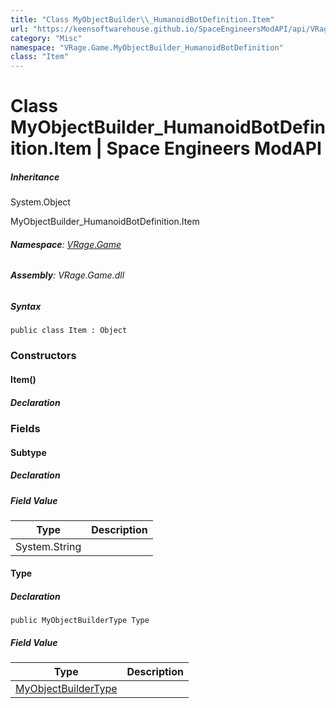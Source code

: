 ```yaml
---
title: "Class MyObjectBuilder\\_HumanoidBotDefinition.Item"
url: "https://keensoftwarehouse.github.io/SpaceEngineersModAPI/api/VRage.Game.MyObjectBuilder_HumanoidBotDefinition.Item.html"
category: "Misc"
namespace: "VRage.Game.MyObjectBuilder_HumanoidBotDefinition"
class: "Item"
---
```


# Class MyObjectBuilder\_HumanoidBotDefinition.Item | Space Engineers ModAPI

##### Inheritance

System.Object

MyObjectBuilder\_HumanoidBotDefinition.Item

###### **Namespace**: [VRage.Game](https://keensoftwarehouse.github.io/SpaceEngineersModAPI/api/VRage.Game.html)

###### **Assembly**: VRage.Game.dll

##### Syntax

```
public class Item : Object
```

### Constructors

#### Item()

##### Declaration

### Fields

#### Subtype

##### Declaration

##### Field Value

| Type | Description |
| --- | --- |
| System.String |     |

#### Type

##### Declaration

```
public MyObjectBuilderType Type
```

##### Field Value

| Type | Description |
| --- | --- |
| [MyObjectBuilderType](https://keensoftwarehouse.github.io/SpaceEngineersModAPI/api/VRage.ObjectBuilders.MyObjectBuilderType.html) |     |